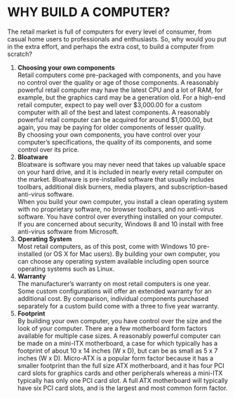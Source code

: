 # WHY BUILD A COMPUTER?
The retail market is full of computers for every level of consumer, from casual home users to professionals and enthusiasts. So, why would you put in the extra effort, and perhaps the extra cost, to build a computer from scratch? 
1.	**Choosing your own components**  
Retail computers come pre-packaged with components, and you have no control over the quality or age of those components. A reasonably powerful retail computer may have the latest CPU and a lot of RAM, for example, but the graphics card may be a generation old. For a high-end retail computer, expect to pay well over $3,000.00 for a custom computer with all of the best and latest components. A reasonably powerful retail computer can be acquired for around $1,000.00, but again, you may be paying for older components of lesser quality.  
By choosing your own components, you have control over your computer’s specifications, the quality of its components, and some control over its price.  
2.	**Bloatware**  
Bloatware is software you may never need that takes up valuable space on your hard drive, and it is included in nearly every retail computer on the market. Bloatware is pre-installed software that usually includes toolbars, additional disk burners, media players, and subscription-based anti-virus software.   
When you build your own computer, you install a clean operating system with no proprietary software, no browser toolbars, and no anti-virus software. You have control over everything installed on your computer. If you are concerned about security, Windows 8 and 10 install with free anti-virus software from Microsoft.  
3.	**Operating System**  
Most retail computers, as of this post, come with Windows 10 pre-installed (or OS X for Mac users). By building your own computer, you can choose any operating system available including open source operating systems such as Linux.  
4.	**Warranty**  
The manufacturer’s warranty on most retail computers is one year. Some custom configurations will offer an extended warranty for an additional cost. By comparison, individual components purchased separately for a custom build come with a three to five year warranty.   
5.	**Footprint**   
By building your own computer, you have control over the size and the look of your computer. There are a few motherboard form factors available for multiple case sizes. A reasonably powerful computer can be made on a mini-ITX motherboard, a case for which typically has a footprint of about 10 x 14 inches (W x D), but can be as small as 5 x 7 inches (W x D). Micro-ATX is a popular form factor because it has a smaller footprint than the full size ATX motherboard, and it has four PCI card slots for graphics cards and other peripherals whereas a mini-ITX typically has only one PCI card slot. A full ATX motherboard will typically have six PCI card slots, and is the largest and most common form factor.  
